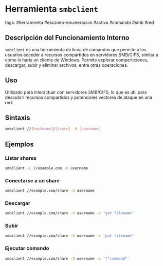 # Herramienta `smbclient`

tags: #herramienta #escaneo-enumeracion #activa #comando #smb #red

## Descripción del Funcionamiento Interno
`smbclient` es una herramienta de línea de comandos que permite a los usuarios acceder a recursos compartidos en servidores SMB/CIFS, similar a cómo lo haría un cliente de Windows. Permite explorar comparticiones, descargar, subir y eliminar archivos, entre otras operaciones.

## Uso
Utilizado para interactuar con servidores SMB/CIFS, lo que es útil para descubrir recursos compartidos y potenciales vectores de ataque en una red.

## Sintaxis
```bash
smbclient //[hostname]/[share] -U [username]
```

## Ejemplos

### Listar shares

```bash
smbclient -L //example.com -U username
```
### Conectarse a un share

```bash
smbclient //example.com/share -U username
```
### Descargar

```bash
smbclient //example.com/share -U username -c 'get filename'
```
### Subir 

```bash
smbclient //example.com/share -U username -c 'put filename'
```
### Ejecutar comando

```bash
smbclient //example.com/share -U username -c '!"command"'
```